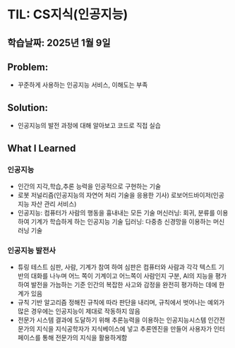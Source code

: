 # TIL: CS지식(인공지능)
## 학습날짜: 2025년 1월 9일

## Problem:
- 꾸준하게 사용하는 인공지능 서비스, 이해도는 부족

## Solution:
- 인공지능의 발전 과정에 대해 알아보고 코드로 직접 실습

## What I Learned


### 인공지능 
- 인간의 지각,학습,추론 능력을 인공적으로 구현하는 기술
- 로봇 저널리즘(인공지능의 자연어 처리 기술을 응용한 기사)
  로보어드바이저(인공지능 자산 관리 서비스)
- 인공지능: 컴퓨터가 사람의 행동을 흉내내는 모든 기술
  머신러닝: 회귀, 분류를 이용하여 기계가 학습하게 하는 인공지능 기술
  딥러닝: 다중층 신경망을 이용하는 머신러닝 기술

### 인공지능 발전사
- 튜링 테스트
  심판, 사람, 기계가 참여 하여 심판은 컴퓨터와 사람과 각각 텍스트 기반의 대화를 나누며 어느 쪽이 기계이고 어느쪽이 사람인지 구분, AI의 지능을 평가하여 발전을 가늠하는 기준
  인간의 복잡한 사고와 감정을 완전히 평가하는 데에 한계가 있음
- 규칙 기반 알고리즘
  정해진 규칙에 따라 판단을 내리며, 규칙에서 벗어나는 예외가 많은 경우에는 인공지능이 제대로 작동하지 않음
- 전문가 시스템
  결과에 도달하기 위해 추론능력을 이용하는 인공지능시스템
  인간전문가의 지식을 지식공학자가 지식베이스에 넣고 추론엔진을 만들어 사용자가 인터페이스를 통해 전문가의 지식을 활용하게함
